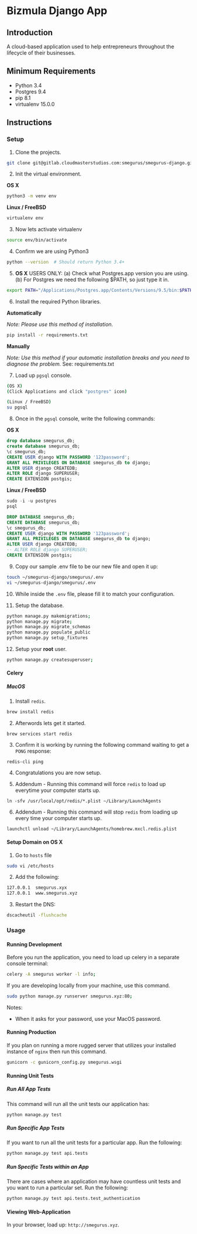 # Bizmula Django App
## Introduction
A cloud-based application used to help entrepreneurs throughout the lifecycle of their businesses.

## Minimum Requirements
* Python 3.4
* Postgres 9.4
* pip 8.1
* virtualenv 15.0.0

## Instructions
### Setup
1. Clone the projects.

  ```bash
  git clone git@gitlab.cloudmasterstudios.com:smegurus/smegurus-django.git
  ```

2. Init the virtual environment.

  **OS X**

  ```bash
  python3 -m venv env
  ```

  **Linux / FreeBSD**

  ```bash
  virtualenv env
  ```

3. Now lets activate virtualenv

  ```bash
  source env/bin/activate
  ```

4. Confirm we are using Python3

  ```bash
  python --version  # Should return Python 3.4+
  ```

5. **OS X** USERS ONLY: (a) Check what Postgres.app version you are using. (b) For Postgres we need the following $PATH, so just type it in.

  ```bash
  export PATH="/Applications/Postgres.app/Contents/Versions/9.5/bin:$PATH"
  ```

6. Install the required Python libraries.

  **Automatically**

  *Note: Please use this method of installation.*

  ```bash
  pip install -r requirements.txt
  ```

  **Manually**

  *Note: Use this method if your automatic installation breaks and you need to diagnose the problem.*
  See: requirements.txt

7. Load up ``pgsql`` console.

  ```bash
  (OS X)
  (Click Applications and click "postgres" icon)

  (Linux / FreeBSD)
  su pgsql
  ```

8. Once in the ``pgsql`` console, write the following commands:

  **OS X**

  ```sql
  drop database smegurus_db;
  create database smegurus_db;
  \c smegurus_db;
  CREATE USER django WITH PASSWORD '123password';
  GRANT ALL PRIVILEGES ON DATABASE smegurus_db to django;
  ALTER USER django CREATEDB;
  ALTER ROLE django SUPERUSER;
  CREATE EXTENSION postgis;
  ```

  **Linux / FreeBSD**

  ```sql
  sudo -i -u postgres
  psql

  DROP DATABASE smegurus_db;
  CREATE DATABASE smegurus_db;
  \c smegurus_db;
  CREATE USER django WITH PASSWORD '123password';
  GRANT ALL PRIVILEGES ON DATABASE smegurus_db to django;
  ALTER USER django CREATEDB;
  -- ALTER ROLE django SUPERUSER;
  CREATE EXTENSION postgis;
  ```

9. Copy our sample .env file to be our new file and open it up:

  ```bash
  touch ~/smegurus-django/smegurus/.env
  vi ~/smegurus-django/smegurus/.env
  ```

10. While inside the ``.env`` file, please fill it to match your configuration.

11. Setup the database.

  ```bash
  python manage.py makemigrations;
  python manage.py migrate;
  python manage.py migrate_schemas
  python manage.py populate_public
  python manage.py setup_fixtures
  ```

12. Setup your **root** user.

  ```bash
  python manage.py createsuperuser;
  ```

#### Celery
##### MacOS

1. Install `redis`.
  ```bash
  brew install redis
  ```

2. Afterwords lets get it started.
  ```
  brew services start redis
  ```

3. Confirm it is working by running the following command waiting to get a ``PONG`` response:
  ```
  redis-cli ping
  ```

4. Congratulations you are now setup.

5. Addendum - Running this command will force ``redis`` to load up everytime your computer starts up.
  ```
  ln -sfv /usr/local/opt/redis/*.plist ~/Library/LaunchAgents
  ```

6. Addendum - Running this command will stop ``redis`` from loading up every time your computer starts up.
  ```
  launchctl unload ~/Library/LaunchAgents/homebrew.mxcl.redis.plist
  ```

#### Setup Domain on OS X
1. Go to ``hosts`` file
  ```bash
  sudo vi /etc/hosts
  ```

2. Add the following:
  ```bash
  127.0.0.1  smegurus.xyx
  127.0.0.1  www.smegurus.xyz
  ```

3. Restart the DNS:
  ```bash
  dscacheutil -flushcache
  ```


### Usage
#### Running Development
Before you run the application, you need to load up celery in a separate console terminal:
  ```bash
  celery -A smegurus worker -l info;
  ````


If you are developing locally from your machine, use this command.
  ```bash
  sudo python manage.py runserver smegurus.xyz:80;
  ```

Notes:
- When it asks for your password, use your MacOS password.


#### Running Production
If you plan on running a more rugged server that utilizes your installed instance of ``nginx`` then run this command.

```bash
gunicorn -c gunicorn_config.py smegurus.wsgi
```

#### Running Unit Tests
##### Run All App Tests
This command will run all the unit tests our application has:

```bash
python manage.py test
```

##### Run Specific App Tests
If you want to run all the unit tests for a particular app. Run the following:

```bash
python manage.py test api.tests
```

##### Run Specific Tests within an App
There are cases where an application may have countless unit tests and you want to run a particular set. Run the following:

```bash
python manage.py test api.tests.test_authentication
```

#### Viewing Web-Application

In your browser, load up: ```http://smegurus.xyz```.
